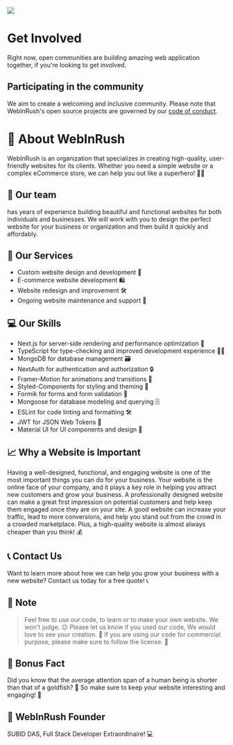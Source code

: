 [def]: https://raw.githubusercontent.com/WebInRush/.github/main/profile/cover.png

![][def]

# Get Involved

Right now, open communities are building amazing web application together, if you're looking to get involved.

## Participating in the community

We aim to create a welcoming and inclusive community. Please note that WebInRush's open source projects are governed by our [code of conduct](https://github.com/WebInRush/.github/blob/main/code-of-conduct.md).

# 🚀 About WebInRush

WebInRush is an organization that specializes in creating high-quality, user-friendly websites for its clients. Whether you need a simple website or a complex eCommerce store, we can help you out like a superhero! 🦸‍♂️

## 🤙 Our team

has years of experience building beautiful and functional websites for both individuals and businesses. We will work with you to design the perfect website for your business or organization and then build it quickly and affordably.

## 🔨 Our Services

- Custom website design and development 🎨
- E-commerce website development 🛍️
- Website redesign and improvement 🛠️
- Ongoing website maintenance and support 🔧

## 💻 Our Skills

- Next.js for server-side rendering and performance optimization 🚀
- TypeScript for type-checking and improved development experience 🧑‍💻
- MongoDB for database management 🗃️
- NextAuth for authentication and authorization 🔒
- Framer-Motion for animations and transitions 🎥
- Styled-Components for styling and theming 🎨
- Formik for forms and form validation 📝
- Mongoose for database modeling and querying 🗄️
- ESLint for code linting and formatting 🛠️
- JWT for JSON Web Tokens 🔑
- Material UI for UI components and design 🌈

## 📈 Why a Website is Important

Having a well-designed, functional, and engaging website is one of the most important things you can do for your business. Your website is the online face of your company, and it plays a key role in helping you attract new customers and grow your business. A professionally designed website can make a great first impression on potential customers and help keep them engaged once they are on your site. A good website can increase your traffic, lead to more conversions, and help you stand out from the crowd in a crowded marketplace. Plus, a high-quality website is almost always cheaper than you think! 💰

## 📞 Contact Us

Want to learn more about how we can help you grow your business with a new website? Contact us today for a free quote! 📞

## 📜 Note

> Feel free to use our code, to learn or to make your own website. We won't judge. 😉
> Please let us know if you used our code, We would love to see your creation. 🤗
> If you are using our code for commercial purpose, please make sure to follow the license. 📜

## 🐠 Bonus Fact

Did you know that the average attention span of a human being is shorter than that of a goldfish? 🐠 So make sure to keep your website interesting and engaging! 🤩

## 👑 WebInRush Founder

SUBID DAS, Full Stack Developer Extraordinaire! 💻
